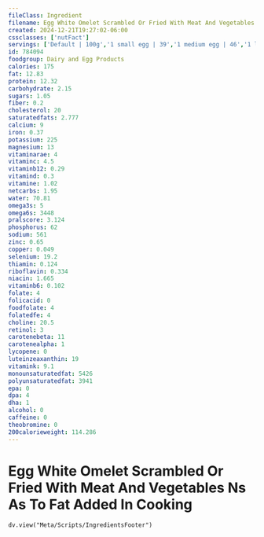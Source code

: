 ```yaml
---
fileClass: Ingredient
filename: Egg White Omelet Scrambled Or Fried With Meat And Vegetables Ns As To Fat Added In Cooking
created: 2024-12-21T19:27:02-06:00
cssclasses: ['nutFact']
servings: ['Default | 100g','1 small egg | 39','1 medium egg | 46','1 large egg | 52','1 extra large egg | 58','1 jumbo egg | 66','1 egg, ns as to size | 52','1 cup | 202']
id: 784094
foodgroup: Dairy and Egg Products 
calories: 175
fat: 12.83
protein: 12.32
carbohydrate: 2.15
sugars: 1.05
fiber: 0.2
cholesterol: 20
saturatedfats: 2.777
calcium: 9
iron: 0.37
potassium: 225
magnesium: 13
vitaminarae: 4
vitaminc: 4.5
vitaminb12: 0.29
vitamind: 0.3
vitamine: 1.02
netcarbs: 1.95
water: 70.81
omega3s: 5
omega6s: 3448
pralscore: 3.124
phosphorus: 62
sodium: 561
zinc: 0.65
copper: 0.049
selenium: 19.2
thiamin: 0.124
riboflavin: 0.334
niacin: 1.665
vitaminb6: 0.102
folate: 4
folicacid: 0
foodfolate: 4
folatedfe: 4
choline: 20.5
retinol: 3
carotenebeta: 11
carotenealpha: 1
lycopene: 0
luteinzeaxanthin: 19
vitamink: 9.1
monounsaturatedfat: 5426
polyunsaturatedfat: 3941
epa: 0
dpa: 4
dha: 1
alcohol: 0
caffeine: 0
theobromine: 0
200calorieweight: 114.286
---
```


# Egg White Omelet Scrambled Or Fried With Meat And Vegetables Ns As To Fat Added In Cooking

```dataviewjs
dv.view("Meta/Scripts/IngredientsFooter")
```
